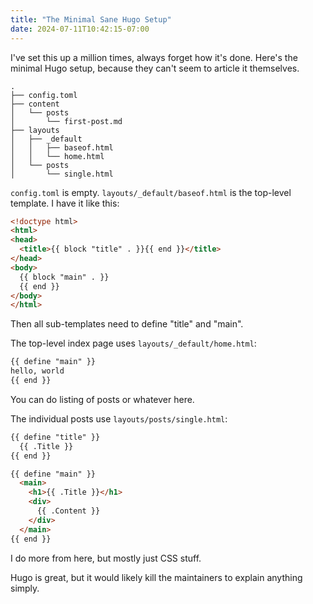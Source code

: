 ```yaml
---
title: "The Minimal Sane Hugo Setup"
date: 2024-07-11T10:42:15-07:00
---
```


I've set this up a million times, always forget how it's done. Here's the
minimal Hugo setup, because they can't seem to article it themselves.

```
.
├── config.toml
├── content
│   └── posts
│       └── first-post.md
├── layouts
│   ├── _default
│   │   ├── baseof.html
│   │   └── home.html
│   └── posts
│       └── single.html
```

`config.toml` is empty. `layouts/_default/baseof.html` is the top-level
template. I have it like this:

```html
<!doctype html>
<html>
<head>
  <title>{{ block "title" . }}{{ end }}</title>
</head>
<body>
  {{ block "main" . }}
  {{ end }}
</body>
</html>
```

Then all sub-templates need to define "title" and "main". 

The top-level index page uses `layouts/_default/home.html`:

```html
{{ define "main" }}
hello, world
{{ end }}
```

You can do listing of posts or whatever here.

The individual posts use `layouts/posts/single.html`:

```html
{{ define "title" }}
  {{ .Title }}
{{ end }}

{{ define "main" }}
  <main>
    <h1>{{ .Title }}</h1>
    <div>
      {{ .Content }}
    </div>
  </main>
{{ end }}
```

I do more from here, but mostly just CSS stuff.

Hugo is great, but it would likely kill the maintainers to explain anything
simply.

